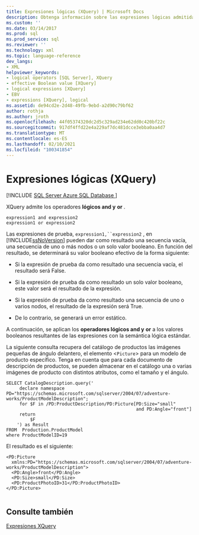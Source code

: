 ```yaml
---
title: Expresiones lógicas (XQuery) | Microsoft Docs
description: Obtenga información sobre las expresiones lógicas admitidas en XQuery.
ms.custom: ''
ms.date: 03/14/2017
ms.prod: sql
ms.prod_service: sql
ms.reviewer: ''
ms.technology: xml
ms.topic: language-reference
dev_langs:
- XML
helpviewer_keywords:
- logical operators [SQL Server], XQuery
- effective Boolean value [XQuery]
- logical expressions [XQuery]
- EBV
- expressions [XQuery], logical
ms.assetid: de94cd2e-2d48-49fb-9ebd-a2d90c79bf62
author: rothja
ms.author: jroth
ms.openlocfilehash: 44f05374320dc2d5c329ad234e62dd0c420bf22c
ms.sourcegitcommit: 917df4ffd22e4a229af7dc481dcce3ebba0aa4d7
ms.translationtype: MT
ms.contentlocale: es-ES
ms.lasthandoff: 02/10/2021
ms.locfileid: "100341854"
---
```

# <a name="logical-expressions-xquery"></a>Expresiones lógicas (XQuery)
[!INCLUDE [SQL Server Azure SQL Database ](../includes/applies-to-version/sqlserver.md)]

  XQuery admite los operadores **lógicos and y** **or** .  
  
```  
expression1 and expression2  
expression1 or expression2  
```  
  
 Las expresiones de prueba, `expression1,``expression2` , en [!INCLUDE[ssNoVersion](../includes/ssnoversion-md.md)] pueden dar como resultado una secuencia vacía, una secuencia de uno o más nodos o un solo valor booleano. En función del resultado, se determinará su valor booleano efectivo de la forma siguiente:    
  
-   Si la expresión de prueba da como resultado una secuencia vacía, el resultado será False.  
  
-   Si la expresión de prueba da como resultado un solo valor booleano, este valor será el resultado de la expresión.  
  
-   Si la expresión de prueba da como resultado una secuencia de uno o varios nodos, el resultado de la expresión será True.  
  
-   De lo contrario, se generará un error estático.  
  
 A continuación, se aplican los **operadores lógicos and y** **or** a los valores booleanos resultantes de las expresiones con la semántica lógica estándar.  
  
 La siguiente consulta recupera del catálogo de productos las imágenes pequeñas de ángulo delantero, el elemento <`Picture`> para un modelo de producto específico. Tenga en cuenta que para cada documento de descripción de productos, se pueden almacenar en el catálogo una o varias imágenes de producto con distintos atributos, como el tamaño y el ángulo.  
  
```  
SELECT CatalogDescription.query('  
     declare namespace PD="https://schemas.microsoft.com/sqlserver/2004/07/adventure-works/ProductModelDescription";  
     for $F in /PD:ProductDescription/PD:Picture[PD:Size="small"   
                                                 and PD:Angle="front"]  
     return   
         $F   
    ') as Result  
FROM  Production.ProductModel  
where ProductModelID=19  
```  
  
 El resultado es el siguiente:  
  
```  
<PD:Picture   
  xmlns:PD="https://schemas.microsoft.com/sqlserver/2004/07/adventure-works/ProductModelDescription">  
  <PD:Angle>front</PD:Angle>  
  <PD:Size>small</PD:Size>  
  <PD:ProductPhotoID>31</PD:ProductPhotoID>  
</PD:Picture>  
  
```  
  
## <a name="see-also"></a>Consulte también  
 [Expresiones XQuery](../xquery/xquery-expressions.md)  
  
  
